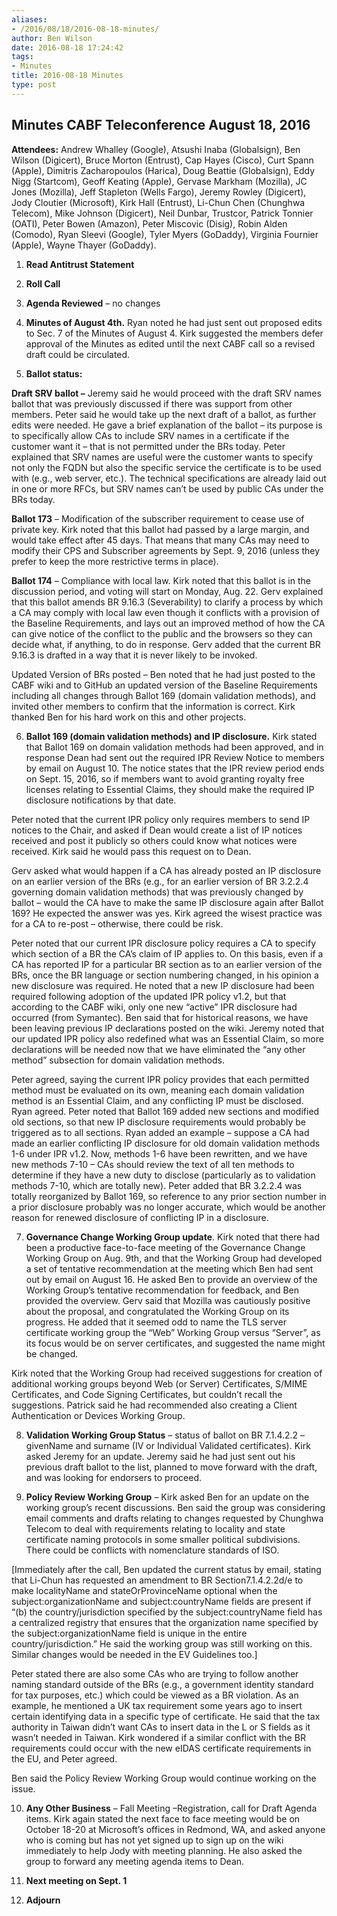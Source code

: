 ```yaml
---
aliases:
- /2016/08/18/2016-08-18-minutes/
author: Ben Wilson
date: 2016-08-18 17:24:42
tags:
- Minutes
title: 2016-08-18 Minutes
type: post
---
```


## Minutes CABF Teleconference August 18, 2016

**Attendees:** Andrew Whalley (Google), Atsushi Inaba (Globalsign), Ben Wilson (Digicert), Bruce Morton (Entrust), Cap Hayes (Cisco), Curt Spann (Apple), Dimitris Zacharopoulos (Harica), Doug Beattie (Globalsign), Eddy Nigg (Startcom), Geoff Keating (Apple), Gervase Markham (Mozilla), JC Jones (Mozilla), Jeff Stapleton (Wells Fargo), Jeremy Rowley (Digicert), Jody Cloutier (Microsoft), Kirk Hall (Entrust), Li-Chun Chen (Chunghwa Telecom), Mike Johnson (Digicert), Neil Dunbar, Trustcor, Patrick Tonnier (OATI), Peter Bowen (Amazon), Peter Miscovic (Disig), Robin Alden (Comodo), Ryan Sleevi (Google), Tyler Myers (GoDaddy), Virginia Fournier (Apple), Wayne Thayer (GoDaddy).

1. **Read Antitrust Statement**

1. **Roll Call**

1. **Agenda Reviewed** – no changes

1. **Minutes of August 4th.** Ryan noted he had just sent out proposed edits to Sec. 7 of the Minutes of August 4. Kirk suggested the members defer approval of the Minutes as edited until the next CABF call so a revised draft could be circulated.

1. **Ballot status:**

**Draft SRV ballot –** Jeremy said he would proceed with the draft SRV names ballot that was previously discussed if there was support from other members. Peter said he would take up the next draft of a ballot, as further edits were needed. He gave a brief explanation of the ballot – its purpose is to specifically allow CAs to include SRV names in a certificate if the customer want it – that is not permitted under the BRs today. Peter explained that SRV names are useful were the customer wants to specify not only the FQDN but also the specific service the certificate is to be used with (e.g., web server, etc.). The technical specifications are already laid out in one or more RFCs, but SRV names can’t be used by public CAs under the BRs today.

**Ballot 173** – Modification of the subscriber requirement to cease use of private key. Kirk noted that this ballot had passed by a large margin, and would take effect after 45 days. That means that many CAs may need to modify their CPS and Subscriber agreements by Sept. 9, 2016 (unless they prefer to keep the more restrictive terms in place).

**Ballot 174** – Compliance with local law. Kirk noted that this ballot is in the discussion period, and voting will start on Monday, Aug. 22. Gerv explained that this ballot amends BR 9.16.3 (Severability) to clarify a process by which a CA may comply with local law even though it conflicts with a provision of the Baseline Requirements, and lays out an improved method of how the CA can give notice of the conflict to the public and the browsers so they can decide what, if anything, to do in response. Gerv added that the current BR 9.16.3 is drafted in a way that it is never likely to be invoked.

Updated Version of BRs posted – Ben noted that he had just posted to the CABF wiki and to GitHub an updated version of the Baseline Requirements including all changes through Ballot 169 (domain validation methods), and invited other members to confirm that the information is correct. Kirk thanked Ben for his hard work on this and other projects.

6. **Ballot 169 (domain validation methods) and IP disclosure.** Kirk stated that Ballot 169 on domain validation methods had been approved, and in response Dean had sent out the required IPR Review Notice to members by email on August 10. The notice states that the IPR review period ends on Sept. 15, 2016, so if members want to avoid granting royalty free licenses relating to Essential Claims, they should make the required IP disclosure notifications by that date.

Peter noted that the current IPR policy only requires members to send IP notices to the Chair, and asked if Dean would create a list of IP notices received and post it publicly so others could know what notices were received. Kirk said he would pass this request on to Dean.

Gerv asked what would happen if a CA has already posted an IP disclosure on an earlier version of the BRs (e.g., for an earlier version of BR 3.2.2.4 governing domain validation methods) that was previously changed by ballot – would the CA have to make the same IP disclosure again after Ballot 169? He expected the answer was yes. Kirk agreed the wisest practice was for a CA to re-post – otherwise, there could be risk.

Peter noted that our current IPR disclosure policy requires a CA to specify which section of a BR the CA’s claim of IP applies to. On this basis, even if a CA has reported IP for a particular BR section as to an earlier version of the BRs, once the BR language or section numbering changed, in his opinion a new disclosure was required. He noted that a new IP disclosure had been required following adoption of the updated IPR policy v1.2, but that according to the CABF wiki, only one new “active” IPR disclosure had occurred (from Symantec). Ben said that for historical reasons, we have been leaving previous IP declarations posted on the wiki. Jeremy noted that our updated IPR policy also redefined what was an Essential Claim, so more declarations will be needed now that we have eliminated the “any other method” subsection for domain validation methods.

Peter agreed, saying the current IPR policy provides that each permitted method must be evaluated on its own, meaning each domain validation method is an Essential Claim, and any conflicting IP must be disclosed. Ryan agreed. Peter noted that Ballot 169 added new sections and modified old sections, so that new IP disclosure requirements would probably be triggered as to all sections. Ryan added an example – suppose a CA had made an earlier conflicting IP disclosure for old domain validation methods 1-6 under IPR v1.2. Now, methods 1-6 have been rewritten, and we have new methods 7-10 – CAs should review the text of all ten methods to determine if they have a new duty to disclose (particularly as to validation methods 7-10, which are totally new). Peter added that BR 3.2.2.4 was totally reorganized by Ballot 169, so reference to any prior section number in a prior disclosure probably was no longer accurate, which would be another reason for renewed disclosure of conflicting IP in a disclosure.

7. **Governance Change Working Group update**. Kirk noted that there had been a productive face-to-face meeting of the Governance Change Working Group on Aug. 9th, and that the Working Group had developed a set of tentative recommendation at the meeting which Ben had sent out by email on August 16. He asked Ben to provide an overview of the Working Group’s tentative recommendation for feedback, and Ben provided the overview. Gerv said that Mozilla was cautiously positive about the proposal, and congratulated the Working Group on its progress. He added that it seemed odd to name the TLS server certificate working group the “Web” Working Group versus “Server”, as its focus would be on server certificates, and suggested the name might be changed.

Kirk noted that the Working Group had received suggestions for creation of additional working groups beyond Web (or Server) Certificates, S/MIME Certificates, and Code Signing Certificates, but couldn’t recall the suggestions. Patrick said he had recommended also creating a Client Authentication or Devices Working Group.

8. **Validation Working Group Status** – status of ballot on BR 7.1.4.2.2 – givenName and surname (IV or Individual Validated certificates). Kirk asked Jeremy for an update. Jeremy said he had just sent out his previous draft ballot to the list, planned to move forward with the draft, and was looking for endorsers to proceed.

1. **Policy Review Working Group** – Kirk asked Ben for an update on the working group’s recent discussions. Ben said the group was considering email comments and drafts relating to changes requested by Chunghwa Telecom to deal with requirements relating to locality and state certificate naming protocols in some smaller political subdivisions. There could be conflicts with nomenclature standards of ISO.

\[Immediately after the call, Ben updated the current status by email, stating that Li-Chun has requested an amendment to BR Section7.1.4.2.2d/e to make localityName and stateOrProvinceName optional when the subject:organizationName and subject:countryName fields are present if “(b) the country/jurisdiction specified by the subject:countryName field has a centralized registry that ensures that the organization name specified by the subject:organizationName field is unique in the entire country/jurisdiction.” He said the working group was still working on this. Similar changes would be needed in the EV Guidelines too.\]

Peter stated there are also some CAs who are trying to follow another naming standard outside of the BRs (e.g., a government identity standard for tax purposes, etc.) which could be viewed as a BR violation. As an example, he mentioned a UK tax requirement some years ago to insert certain identifying data in a specific type of certificate. He said that the tax authority in Taiwan didn’t want CAs to insert data in the L or S fields as it wasn’t needed in Taiwan. Kirk wondered if a similar conflict with the BR requirements could occur with the new eIDAS certificate requirements in the EU, and Peter agreed.

Ben said the Policy Review Working Group would continue working on the issue.

10. **Any Other Business** – Fall Meeting –Registration, call for Draft Agenda items. Kirk again stated the next face to face meeting would be on October 18-20 at Microsoft’s offices in Redmond, WA, and asked anyone who is coming but has not yet signed up to sign up on the wiki immediately to help Jody with meeting planning. He also asked the group to forward any meeting agenda items to Dean.

01. **Next meeting on Sept. 1**

01. **Adjourn**